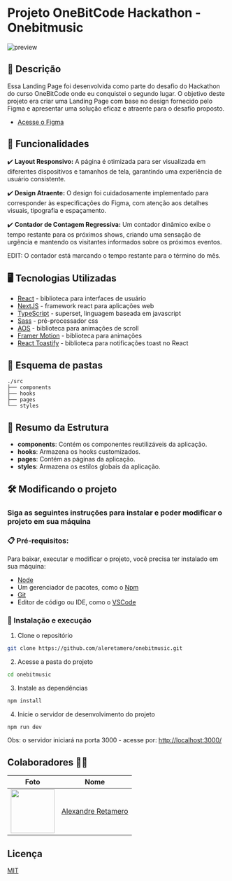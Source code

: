 # Projeto OneBitCode Hackathon - Onebitmusic

![preview](./public/preview.webp)

## 💭 Descrição

Essa Landing Page foi desenvolvida como parte do desafio do Hackathon do curso OneBitCode onde eu conquistei o segundo lugar. O objetivo deste projeto era criar uma Landing Page com base no design fornecido pelo Figma e apresentar uma solução eficaz e atraente para o desafio proposto.

- [Acesse o Figma](https://www.figma.com/file/rI32MC1DurllSkSAFutArc/Onebitmusic?type=design&node-id=875%3A51072&mode=design&t=HhEz0Qti3aThmoPM-1)

## 🧠 Funcionalidades

 ✔️ **Layout Responsivo:** A página é otimizada para ser visualizada em diferentes dispositivos e tamanhos de tela, garantindo uma experiência de usuário consistente.

 ✔️ **Design Atraente:** O design foi cuidadosamente implementado para corresponder às especificações do Figma, com atenção aos detalhes visuais, tipografia e espaçamento.

 ✔️ **Contador de Contagem Regressiva:** Um contador dinâmico exibe o tempo restante para os próximos shows, criando uma sensação de urgência e mantendo os visitantes informados sobre os próximos eventos.

 EDIT: O contador está marcando o tempo restante para o término do mês.

## 🖥️ Tecnologias Utilizadas

- [React](https://react.dev) - biblioteca para interfaces de usuário
- [NextJS](https://nextjs.org) - framework react para aplicações web 
- [TypeScript](https://www.typescriptlang.org) - superset, linguagem baseada em javascript
- [Sass](https://sass-lang.com) - pré-processador css
- [AOS](https://michalsnik.github.io/aos/) - biblioteca para animações de scroll
- [Framer Motion](https://www.framer.com/motion/) - biblioteca para animações
- [React Toastify](https://fkhadra.github.io/react-toastify/introduction) - biblioteca para notificações toast no React

## 📂 Esquema de pastas
```
./src
├── components
├── hooks
├── pages
└── styles
```

## 📝 Resumo da Estrutura
- **components**: Contém os componentes reutilizáveis da aplicação.
- **hooks**: Armazena os hooks customizados.
- **pages**: Contém as páginas da aplicação.
- **styles**: Armazena os estilos globais da aplicação.

## 🛠️ Modificando o projeto

### Siga as seguintes instruções para instalar e poder modificar o projeto em sua máquina

### 📋 Pré-requisitos:

Para baixar, executar e modificar o projeto, você precisa ter instalado em sua máquina: 
* [Node](https://nodejs.org/en)
* Um gerenciador de pacotes, como o [Npm](https://www.npmjs.com)
* [Git](https://git-scm.com/downloads)
* Editor de código ou IDE, como o [VSCode](https://code.visualstudio.com/Download)
  
### 🔧 Instalação e execução

1. Clone o repositório
```bash
git clone https://github.com/aleretamero/onebitmusic.git
```

2. Acesse a pasta do projeto
```bash
cd onebitmusic
```

3. Instale as dependências
```bash
npm install
```

4. Inicie o servidor de desenvolvimento do projeto
```bash
npm run dev
```

Obs: o servidor iniciará na porta 3000 - acesse por: <http://localhost:3000/>

## Colaboradores 🤝🤝

| Foto                                                       | Nome                                                 |
| ---------------------------------------------------------- | ---------------------------------------------------- |
| <img src="https://github.com/aleretamero.png" width="100"> | [Alexandre Retamero](https://github.com/aleretamero) |

## Licença

[MIT](https://choosealicense.com/licenses/mit/)
